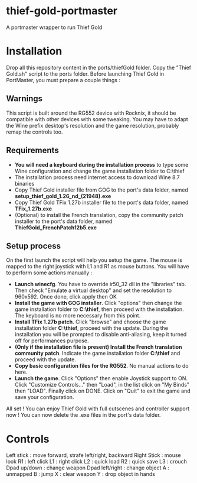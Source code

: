 
# thief-gold-portmaster
A portmaster wrapper to run Thief Gold

# Installation
Drop all this repository content in the ports/thiefGold folder. Copy the "Thief Gold.sh" script to the ports folder.
Before launching Thief Gold in PortMaster, you must prepare a couple things :
## Warnings
This script is built around the RG552 device with Rocknix, it should be compatible with other devices with some tweaking. You may have to adapt the Wine prefix desktop's resolution and the game resolution, probably remap the controls too.
## Requirements
- **You will need a keyboard during the installation process** to type some Wine configuration and change the game installation folder to C:\thief
- The installation process need internet access to download Wine 8.7 binaries
- Copy Thief Gold installer file from GOG to the port's data folder, named **setup_thief_gold_1.26_nd_(21948).exe**
- Copy Thief Gold TFix 1.27b installer file to the port's data folder, named  **TFix_1.27b.exe**
- (Optional) to install the French translation, copy the community patch installer to the port's data folder, named **ThiefGold_FrenchPatch12b5.exe**
## Setup process

On the first launch the script will help you setup the game. The mouse is mapped to the right joystick with L1 and R1 as mouse buttons. You will have to perform some actions manually :
- **Launch winecfg**. You have to override ir50_32 dll in the "libraries" tab. Then check "Emulate a virtual desktop" and set the resolution to 960x592. Once done, click apply then OK
- **Install the game with GOG installer**. Click "options" then change the game installation folder to **C:\thief**, then proceed with the installation. The keyboard is no more necessary from this point.
- **Install TFix 1.27b patch**. Click "browse" and choose the game installation folder **C:\thief**, proceed with the update. During the installation you will be prompted to disable anti-aliasing, keep it turned off for performances purpose.
- **(Only if the installation file is present) Install the French translation community patch**. Indicate the game installation folder **C:\thief** and proceed with the update.
- **Copy basic configuration files for the RG552**. No manual actions to do here.
- **Launch the game**. Click "Options" then enable Joystick support to ON. Click "Customize Controls..." then "Load", in the list click on "My Binds" then "LOAD". Finally click on DONE. Click on "Quit" to exit the game and save your configuration.

All set ! You can enjoy Thief Gold with full cutscenes and controller support now !
You can now delete the .exe files in the port's data folder.
# Controls
Left stick : move forward, strafe left/right, backward
Right Stick : mouse look
R1 : left click
L1 : right click
L2 : quick load
R2 : quick save
L3 : crouch
Dpad up/down : change weapon
Dpad left/right : change object
A : unmapped
B : jump
X : clear weapon
Y : drop object in hands
